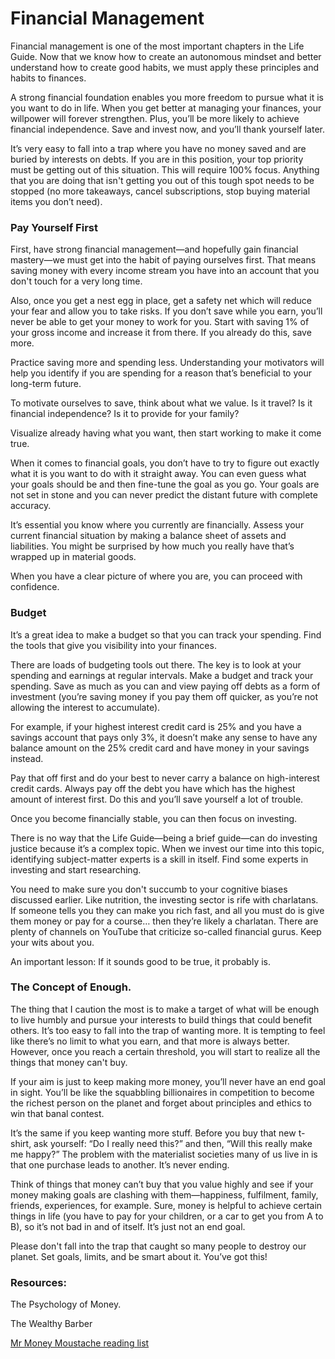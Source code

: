 ﻿# Financial Management

Financial management is one of the most important chapters in the Life Guide. Now that we know how to create an autonomous mindset and better understand how to create good habits, we must apply these principles and habits to finances. 

A strong financial foundation enables you more freedom to pursue what it is you want to do in life. When you get better at managing your finances, your willpower will forever strengthen. Plus, you’ll be more likely to achieve financial independence. Save and invest now, and you’ll thank yourself later. 

It’s very easy to fall into a trap where you have no money saved and are buried by interests on debts. If you are in this position, your top priority must be getting out of this situation. This will require 100% focus. Anything that you are doing that isn't getting you out of this tough spot needs to be stopped (no more takeaways, cancel subscriptions, stop buying material items you don’t need). 

### Pay Yourself First

First, have strong financial management—and hopefully gain financial mastery—we must get into the habit of paying ourselves first. That means saving money with every income stream you have into an account that you don't touch for a very long time.

Also, once you get a nest egg in place, get a safety net which will reduce your fear and allow you to take risks. If you don’t save while you earn, you’ll never be able to get your money to work for you. Start with saving 1% of your gross income and increase it from there. If you already do this, save more.

Practice saving more and spending less. Understanding your motivators will help you identify if you are spending for a reason that’s beneficial to your long-term future.

To motivate ourselves to save, think about what we value. Is it travel? Is it financial independence? Is it to provide for your family?

Visualize already having what you want, then start working to make it come true. 

When it comes to financial goals, you don’t have to try to figure out exactly what it is you want to do with it straight away. You can even guess what your goals should be and then fine-tune the goal as you go. Your goals are not set in stone and you can never predict the distant future with complete accuracy. 

It’s essential you know where you currently are financially. Assess your current financial situation by making a balance sheet of assets and liabilities. You might be surprised by how much you really have that’s wrapped up in material goods. 

When you have a clear picture of where you are, you can proceed with confidence. 

### Budget

It’s a great idea to make a budget so that you can track your spending. Find the tools that give you visibility into your finances. 

There are loads of budgeting tools out there. The key is to look at your spending and earnings at regular intervals. Make a budget and track your spending. Save as much as you can and view paying off debts as a form of investment (you’re saving money if you pay them off quicker, as you’re not allowing the interest to accumulate). 

For example, if your highest interest credit card is 25% and you have a savings account that pays only 3%, it doesn’t make any sense to have any balance amount on the 25% credit card and have money in your savings instead.  

Pay that off first and do your best to never carry a balance on high-interest credit cards. Always pay off the debt you have which has the highest amount of interest first. Do this and you’ll save yourself a lot of trouble.

Once you become financially stable, you can then focus on investing.

There is no way that the Life Guide—being a brief guide—can do investing justice because it’s a complex topic. When we invest our time into this topic, identifying subject-matter experts is a skill in itself. Find some experts in investing and start researching. 

You need to make sure you don't succumb to your cognitive biases discussed earlier. Like nutrition, the investing sector is rife with charlatans. If someone tells you they can make you rich fast, and all you must do is give them money or pay for a course… then they’re likely a charlatan. There are plenty of channels on YouTube that criticize so-called financial gurus. Keep your wits about you. 

An important lesson: If it sounds good to be true, it probably is. 

### The Concept of Enough.

The thing that I caution the most is to make a target of what will be enough to live humbly and pursue your interests to build things that could benefit others. It’s too easy to fall into the trap of wanting more. It is tempting to feel like there’s no limit to what you earn, and that more is always better. However, once you reach a certain threshold, you will start to realize all the things that money can't buy.

If your aim is just to keep making more money, you’ll never have an end goal in sight. You’ll be like the squabbling billionaires in competition to become the richest person on the planet and forget about principles and ethics to win that banal contest. 

It’s the same if you keep wanting more stuff. Before you buy that new t-shirt, ask yourself: “Do I really need this?” and then, “Will this really make me happy?” The problem with the materialist societies many of us live in is that one purchase leads to another. It’s never ending.

Think of things that money can’t buy that you value highly and see if your money making goals are clashing with them—happiness, fulfilment, family, friends, experiences, for example. Sure, money is helpful to achieve certain things in life (you have to pay for your children, or a car to get you from A to B), so it’s not bad in and of itself. It’s just not an end goal. 

Please don't fall into the trap that caught so many people to destroy our planet. Set goals, limits, and be smart about it. You’ve got this!


### Resources:

The Psychology of Money.

The Wealthy Barber

[Mr Money Moustache reading list](https://www.mrmoneymustache.com/the-mmm-reading-list/)







